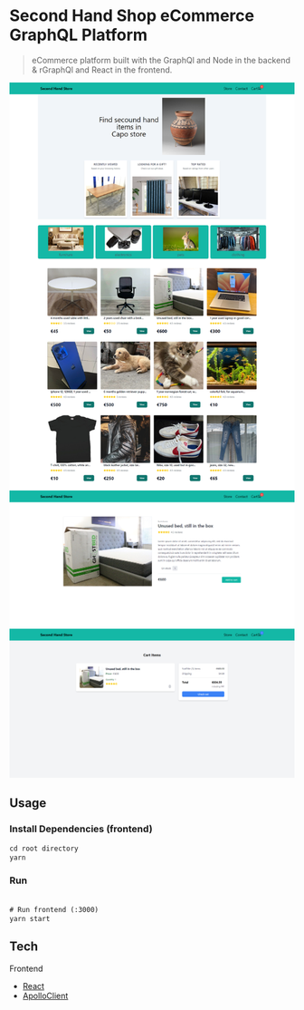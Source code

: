# Second Hand Shop eCommerce GraphQL Platform

> eCommerce platform built with the GraphQl and Node in the backend & rGraphQl and React in the frontend.

<img src="./homeScreen.png">
<img src="./detailsScreen.png">
<img src="./cartScreen.png">


## Usage

### Install Dependencies (frontend)

```
cd root directory
yarn
```

### Run

```

# Run frontend (:3000)
yarn start
```

## Tech

Frontend

- [React]
- [ApolloClient]


[React]: https://react.dev/
[ApolloClient]: https://www.apollographql.com/docs/react
 